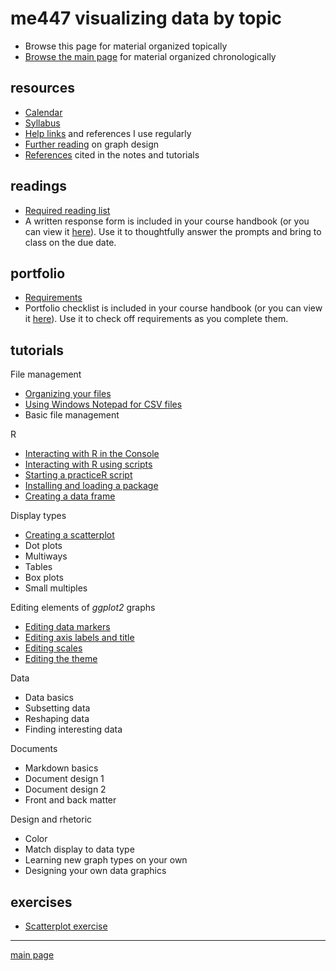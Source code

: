 
me447 visualizing data by topic
===============================

-   Browse this page for material organized topically
-   [Browse the main page](../README.md) for material organized chronologically

resources
---------

-   [Calendar](../cm/admin-02_calendar.pdf)
-   [Syllabus](../cm/admin-03_syllabus.md)
-   [Help links](../cm/admin-04_getting-help.md) and references I use regularly
-   [Further reading](http://www.graphdoctor.com/archives/154) on graph design
-   [References](../cm/admin-05_references.md) cited in the notes and tutorials

readings
--------

-   [Required reading list](../cm/read-02_reading-list.md)
-   A written response form is included in your course handbook (or you can view it [here](../cm/read-01_reading-response-form.pdf)). Use it to thoughtfully answer the prompts and bring to class on the due date.

portfolio
---------

-   [Requirements](../cm/folio-01_portfolio-requirements.md)
-   Portfolio checklist is included in your course handbook (or you can view it [here](../cm/folio-02_portfolio-checklist.pdf)). Use it to check off requirements as you complete them.

tutorials
---------

File management

-   [Organizing your files](../cm/tut-01_organize-files.md)
-   [Using Windows Notepad for CSV files](../cm/tut-04_notepad-for-csv.md)
-   Basic file management

R

-   [Interacting with R in the Console](../cm/tut-02_using-console.md)
-   [Interacting with R using scripts](../cm/tut-03_using-scripts.md)
-   [Starting a practiceR script](../cm/tut-0301_start-scatterplot.md)
-   [Installing and loading a package](../cm/tut-0302_install-load-package.md)
-   [Creating a data frame](../cm/tut-0303_create-data-frame.md)

Display types

-   [Creating a scatterplot](../cm/tut-0304_create-scatterplot.md)
-   Dot plots
-   Multiways
-   Tables
-   Box plots
-   Small multiples

Editing elements of *ggplot2* graphs

-   [Editing data markers](../cm/tut-0305_edit-data-markers.md)
-   [Editing axis labels and title](../cm/tut-0306_edit-axis-labels-title.md)
-   [Editing scales](../cm/tut-0307_edit-scales.md)
-   [Editing the theme](../cm/tut-0308_edit-theme.md)

Data

-   Data basics
-   Subsetting data
-   Reshaping data
-   Finding interesting data

Documents

-   Markdown basics
-   Document design 1
-   Document design 2
-   Front and back matter

Design and rhetoric

-   Color
-   Match display to data type
-   Learning new graph types on your own
-   Designing your own data graphics

exercises
---------

-   [Scatterplot exercise](../cm/tut-0309_scatterplot-exercise.md)

------------------------------------------------------------------------

[main page](../README.md)
